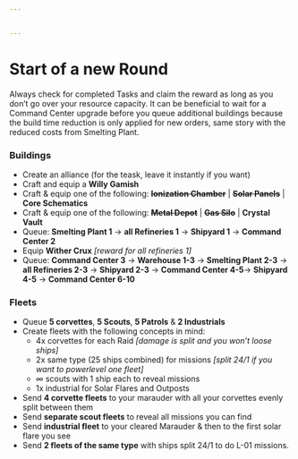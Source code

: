 ```yaml
---


---
```


<h1 id="start-of-a-new-round">Start of a new Round</h1>
<p>Always check for completed Tasks and claim the reward as long as you don’t go over your resource capacity. It can be beneficial to wait for a Command Center upgrade before you queue additional buildings because the build time reduction is only applied for new orders, same story with the reduced costs from Smelting Plant.</p>
<h3 id="buildings">Buildings</h3>
<ul>
<li>Create an alliance (for the teask, leave it instantly if you want)</li>
<li>Craft and equip a <strong>Willy Gamish</strong></li>
<li>Craft &amp; equip one of the following: <s><strong>Ionization Chamber</strong></s> | <s><strong>Solar Panels</strong></s> | <strong>Core Schematics</strong></li>
<li>Craft &amp; equip one of the following: <s><strong>Metal Depot</strong></s> | <s><strong>Gas Silo</strong></s> | <strong>Crystal Vault</strong></li>
<li>Queue: <strong>Smelting Plant 1</strong> -&gt; <strong>all Refineries 1</strong> -&gt; <strong>Shipyard 1</strong> -&gt; <strong>Command Center 2</strong></li>
<li>Equip <strong>Wither Crux</strong> <em>[reward for all refineries 1]</em></li>
<li>Queue: <strong>Command Center 3</strong> -&gt; <strong>Warehouse 1-3</strong> -&gt; <strong>Smelting Plant 2-3</strong> -&gt; <strong>all Refineries 2-3</strong> -&gt; <strong>Shipyard 2-3</strong> -&gt; <strong>Command Center 4-5</strong>-&gt; <strong>Shipyard 4-5</strong> -&gt; <strong>Command Center 6-10</strong></li>
</ul>
<h3 id="fleets">Fleets</h3>
<ul>
<li>Queue <strong>5 corvettes</strong>, <strong>5 Scouts</strong>, <strong>5 Patrols</strong> &amp; <strong>2 Industrials</strong></li>
<li>Create fleets with the following concepts in mind:
<ul>
<li>4x corvettes  for each Raid <em>[damage is split and you won’t loose ships]</em></li>
<li>2x same type (25 ships combined) for missions <em>[split 24/1 if you want to powerlevel one fleet]</em></li>
<li>∞ scouts with 1 ship each to reveal missions</li>
<li>1x industrial for Solar Flares and Outposts</li>
</ul>
</li>
<li>Send <strong>4 corvette fleets</strong> to your marauder with all your corvettes evenly split between them</li>
<li>Send <strong>separate scout fleets</strong> to reveal all missions you can find</li>
<li>Send <strong>industrial fleet</strong> to your cleared Marauder &amp; then to the first solar flare you see</li>
<li>Send <strong>2 fleets of the same type</strong> with ships split 24/1 to do L-01 missions.</li>
</ul>

